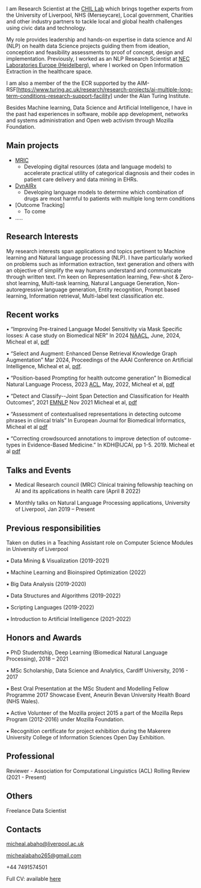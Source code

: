 I am Research Scientist at the [CHIL Lab](https://www.liverpool.ac.uk/civic-health-innovation-labs/)
which brings together experts from the University of Liverpool, NHS (Merseycare), Local government, Charities and other industry
partners to tackle local and global health challenges using civic data and technology.

My role provides leadership and hands-on expertise in data science and AI (NLP) on health data Science projects guiding them from ideation, conception
and feasibility assessments to proof of concept, design and implementation. 
Previously, I worked as an NLP Research Scientist at [NEC Laboratories Europe (Heidelberg)](https://www.neclab.eu/), where I 
worked on Open Information Extraction in the healthcare space.

I am also a member of the the ECR supported by the AIM-RSF[https://www.turing.ac.uk/research/research-projects/ai-multiple-long-term-conditions-research-support-facility]
 under the Alan Turing Institute. 

Besides Machine learning, Data Science and Artificial Intelligence, I have in the past had experiences in software, mobile app development, networks and systems
administration and Open web activism through Mozilla Foundation.

## Main projects
- [MRIC](https://mric.uk/) 
  - Developing digital resources (data and language models) to accelerate practical utility of categorical diagnosis and their codes in patient care delivery and data mining in EHRs.
- [DynAIRx](https://www.liverpool.ac.uk/dynairx/our-research/) 
  - Developing language models to determine which combination of drugs are most harmful to patients with multiple long term conditions
- [Outcome Tracking] 
  - To come
- .....

## Research Interests

My research interests span applications and topics pertinent to Machine learning and Natural language processing (NLP). I have particularly worked on problems such as information extraction, text generation and others with an objective of simplify the way humans understand and communicate through written text. I'm keen on Representation learning, Few-shot & Zero-shot learning, Multi-task learning, Natural Language Generation, Non-autoregressive language generation, Entity recognition, Prompt based learning, Information retrieval, Multi-label text classification etc.

## Recent works
▪ “Improving Pre-trained Language Model Sensitivity via Mask Specific losses: A case study on Biomedical NER” 
In 2024 [NAACL](https://2024.naacl.org/), June, 2024, Micheal et al, [pdf](https://arxiv.org/pdf/2403.18025)

▪ “Select and Augment: Enhanced Dense Retrieval Knowledge Graph Augmentation” Mar 2024, 
Proceedings of the AAAI Conference on Artificial Intelligence, Micheal et al, [pdf](https://www.jair.org/index.php/jair/article/view/14365).

▪ “Position-based Prompting for health outcome generation” In Biomedical Natural Language
Process, 2023 [ACL](https://2023.aclweb.org/), May, 2022, Micheal et al, [pdf](https://arxiv.org/pdf/2204.03489.pdf)

▪ “Detect and Classify--Joint Span Detection and Classification for Health Outcomes”, 2021 [EMNLP](https://2022.emnlp.org/) Nov 2021
Micheal et al, [pdf](https://aclanthology.org/2021.emnlp-main.686/)

▪ “Assessment of contextualised representations in detecting outcome phrases in clinical trials” In
European Journal for Biomedical Informatics, Micheal et al [pdf](https://bit.ly/3H6Vv0j)

▪ “Correcting crowdsourced annotations to improve detection of outcome-types in Evidence-Based
Medicine.” In KDH@IJCAI, pp 1-5. 2019.  Micheal et al  [pdf](http://ceur-ws.org/Vol-2429/)

## Talks and Events
- Medical Research council (MRC) Clinical training fellowship teaching on AI and its applications in health care (April 8 2022)

- Monthly talks on Natural Language Processing applications, University of Liverpool, Jan 2019 – Present

## Previous responsibilities
Taken on duties in a Teaching Assistant role on Computer Science Modules in  University of Liverpool 

▪ Data Mining & Visualization (2019-2021)

▪ Machine Learning and Bioinspired Optimization (2022)

▪ Big Data Analysis (2019-2020)

▪ Data Structures and Algorithms (2019-2022)

▪ Scripting Languages (2019-2022)

▪ Introduction to Artificial Intelligence (2021-2022)

## Honors and Awards
▪ PhD Studentship, Deep Learning (Biomedical Natural Language Processing), 2018 – 2021

▪ MSc Scholarship, Data Science and Analytics, Cardiff University, 2016 - 2017

▪ Best Oral Presentation at the MSc Student and Modelling Fellow Programme 2017 Showcase Event, Aneurin Bevan University Health Board (NHS Wales).

▪ Active Volunteer of the Mozilla project 2015 a part of the Mozilla Reps Program (2012-2016) under Mozilla Foundation.

▪ Recognition certificate for project exhibition during the Makerere University College of Information Sciences Open Day Exhibition.

## Professional
Reviewer - Association for Computational Linguistics (ACL) Rolling Review (2021 - Present)

## Others
Freelance Data Scientist

## Contacts
micheal.abaho@liverpool.ac.uk

michealabaho265@gmail.com

+44 7491574501

Full CV: available [here](https://drive.google.com/drive/u/0/folders/1uXzHerC2aWDfXetXaMHdXBxozuH1Vuoh)
